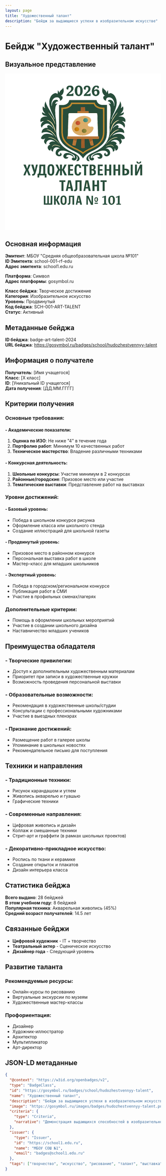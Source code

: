 ```yaml
---
layout: page
title: "Художественный талант"
description: "Бейдж за выдающиеся успехи в изобразительном искусстве"
---
```


# Бейдж "Художественный талант"

## Визуальное представление
![Художественный талант](../assets/images/badges/hudozhestvennyy-talent-badge.png)

## Основная информация

**Эмитент**: МБОУ "Средняя общеобразовательная школа №101"  
**ID Эмитента**: school-001-rf-edu  
**Адрес эмитента**: school1.edu.ru  

**Платформа**: Символ  
**Адрес платформы**: gosymbol.ru  

**Класс бейджа**: Творческое достижение  
**Категория**: Изобразительное искусство  
**Уровень**: Продвинутый  
**Код бейджа**: SCH-001-ART-TALENT  
**Статус**: Активный  

## Метаданные бейджа

**ID бейджа**: badge-art-talent-2024  
**URL бейджа**: https://gosymbol.ru/badges/school/hudozhestvennyy-talent  

## Информация о получателе

**Получатель**: [Имя учащегося]  
**Класс**: [X класс]  
**ID**: [Уникальный ID учащегося]  
**Дата получения**: [ДД.ММ.ГГГГ]  

## Критерии получения

### Основные требования:

#### - Академические показатели:
1. **Оценка по ИЗО**: Не ниже "4" в течение года
2. **Портфолио работ**: Минимум 10 качественных работ
3. **Техническое мастерство**: Владение различными техниками

#### - Конкурсная деятельность:
1. **Школьные конкурсы**: Участие минимум в 2 конкурсах
2. **Районные/городские**: Призовое место или участие
3. **Тематические выставки**: Представление работ на выставках

### Уровни достижений:

#### - Базовый уровень:
- Победа в школьном конкурсе рисунка
- Оформление класса или школьного стенда
- Создание иллюстраций для школьной газеты

#### - Продвинутый уровень:
- Призовое место в районном конкурсе
- Персональная выставка работ в школе
- Мастер-класс для младших школьников

#### - Экспертный уровень:
- Победа в городском/региональном конкурсе
- Публикация работ в СМИ
- Участие в профильных сменах/лагерях

### Дополнительные критерии:
- Помощь в оформлении школьных мероприятий
- Участие в создании школьного дизайна
- Наставничество младших учеников

## Преимущества обладателя

### - Творческие привилегии:
- Доступ к дополнительным художественным материалам
- Приоритет при записи в художественные кружки
- Возможность проведения персональной выставки

### - Образовательные возможности:
- Рекомендация в художественные школы/студии
- Консультации с профессиональными художниками
- Участие в выездных пленэрах

### - Признание достижений:
- Размещение работ в галерее школы
- Упоминание в школьных новостях
- Рекомендательное письмо для поступления

## Техники и направления

### - Традиционные техники:
- Рисунок карандашом и углем
- Живопись акварелью и гуашью
- Графические техники

### - Современные направления:
- Цифровая живопись и дизайн
- Коллаж и смешанные техники
- Стрит-арт и граффити (в рамках школьных проектов)

### - Декоративно-прикладное искусство:
- Роспись по ткани и керамике
- Создание открыток и плакатов
- Дизайн интерьера класса

## Статистика бейджа

**Всего выдано**: 28 бейджей  
**В этом учебном году**: 8 бейджей  
**Популярная техника**: Акварельная живопись (45%)  
**Средний возраст получателей**: 14.5 лет  

## Связанные бейджи

- **Цифровой художник** - IT + творчество
- **Театральный актер** - Сценическое искусство
- **Дизайнер года** - Следующий уровень

## Развитие таланта

### Рекомендуемые ресурсы:
- Онлайн-курсы по рисованию
- Виртуальные экскурсии по музеям
- Художественные мастер-классы

### Профориентация:
- Дизайнер
- Художник-иллюстратор  
- Архитектор
- Мультипликатор
- Арт-директор

## JSON-LD метаданные

```json
{
  "@context": "https://w3id.org/openbadges/v2",
  "type": "BadgeClass",
  "id": "https://gosymbol.ru/badges/school/hudozhestvennyy-talent",
  "name": "Художественный талант",
  "description": "Бейдж за выдающиеся успехи в изобразительном искусстве",
  "image": "https://gosymbol.ru/images/badges/hudozhestvennyy-talent.png",
  "criteria": {
    "type": "Criteria",
    "narrative": "Демонстрация выдающихся способностей в изобразительном искусстве через участие в конкурсах, создание качественных работ и активное участие в художественной жизни школы"
  },
  "issuer": {
    "type": "Issuer",
    "id": "https://school1.edu.ru",
    "name": "МБОУ СОШ №1",
    "email": "badges@school1.edu.ru"
  },
  "tags": ["творчество", "искусство", "рисование", "талант", "выставка"]
}
```



